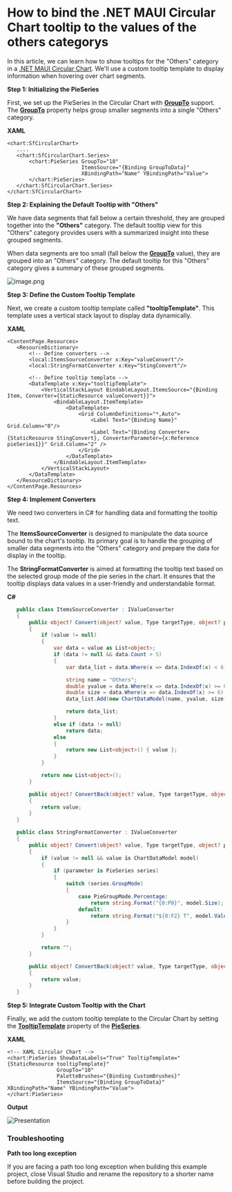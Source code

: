 # How to bind the .NET MAUI Circular Chart tooltip to the values of the others categorys
In this article, we can learn how to show tooltips for the "Others" category in a [.NET MAUI Circular Chart](https://www.syncfusion.com/maui-controls/maui-circular-charts). We'll use a custom tooltip template to display information when hovering over chart segments.


**Step 1: Initializing the PieSeries**

First, we set up the PieSeries in the Circular Chart with [**GroupTo**](https://help.syncfusion.com/cr/maui-toolkit/Syncfusion.Maui.Toolkit.Charts.PieSeries.html#Syncfusion_Maui_Toolkit_Charts_PieSeries_GroupTo) support. The [**GroupTo**](https://help.syncfusion.com/cr/maui-toolkit/Syncfusion.Maui.Toolkit.Charts.PieSeries.html#Syncfusion_Maui_Toolkit_Charts_PieSeries_GroupTo) property helps group smaller segments into a single "Others" category.

**XAML**

 ```xaml
<chart:SfCircularChart>
    ....
    <chart:SfCircularChart.Series>
        <chart:PieSeries GroupTo="10"
                         ItemsSource="{Binding GroupToData}"
                         XBindingPath="Name" YBindingPath="Value">
        </chart:PieSeries>
    </chart:SfCircularChart.Series>
</chart:SfCircularChart> 
 ```


**Step 2: Explaining the Default Tooltip with "Others"**

We have data segments that fall below a certain threshold, they are grouped together into the **"Others"** category. The default tooltip view for this "Others" category provides users with a summarized insight into these grouped segments.

When data segments are too small (fall below the [**GroupTo**](https://help.syncfusion.com/cr/maui-toolkit/Syncfusion.Maui.Toolkit.Charts.PieSeries.html#Syncfusion_Maui_Toolkit_Charts_PieSeries_GroupTo) value), they are grouped into an "Others" category. The default tooltip for this "Others" category gives a summary of these grouped segments.

![image.png](https://support.syncfusion.com/kb/agent/attachment/article/15959/inline?token=eyJhbGciOiJodHRwOi8vd3d3LnczLm9yZy8yMDAxLzA0L3htbGRzaWctbW9yZSNobWFjLXNoYTI1NiIsInR5cCI6IkpXVCJ9.eyJpZCI6IjIyNzM2Iiwib3JnaWQiOiIzIiwiaXNzIjoic3VwcG9ydC5zeW5jZnVzaW9uLmNvbSJ9.wkC97m7xyxshcGoROR9U34Z8Z1hS0n5w6MTXKee64lo)


**Step 3: Define the Custom Tooltip Template**

Next, we create a custom tooltip template called **"tooltipTemplate"**. This template uses a vertical stack layout to display data dynamically.


**XAML**
 
 ```XAML
<ContentPage.Resources>
    <ResourceDictionary>
        <!-- Define converters -->
        <local:ItemsSourceConverter x:Key="valueConvert"/>
        <local:StringFormatConverter x:Key="StingConvert"/>

        <!-- Define tooltip template -->
        <DataTemplate x:Key="tooltipTemplate">
            <VerticalStackLayout BindableLayout.ItemsSource="{Binding Item, Converter={StaticResource valueConvert}}">
                <BindableLayout.ItemTemplate>
                    <DataTemplate>
                        <Grid ColumnDefinitions="*,Auto">
                            <Label Text="{Binding Name}" Grid.Column="0"/>
                            <Label Text="{Binding Converter={StaticResource StingConvert}, ConverterParameter={x:Reference pieSeries1}}" Grid.Column="2" />
                        </Grid>
                    </DataTemplate>
                </BindableLayout.ItemTemplate>
            </VerticalStackLayout>
        </DataTemplate>
    </ResourceDictionary>
</ContentPage.Resources>

 ```



**Step 4: Implement Converters**

We need two converters in C# for handling data and formatting the tooltip text.

The **ItemsSourceConverter** is designed to manipulate the data source bound to the chart's tooltip. Its primary goal is to handle the grouping of smaller data segments into the "Others" category and prepare the data for display in the tooltip.

The **StringFormatConverter** is aimed at formatting the tooltip text based on the selected group mode of the pie series in the chart. It ensures that the tooltip displays data values in a user-friendly and understandable format.

**C#**
 
 ```C#
    public class ItemsSourceConverter : IValueConverter
    {
        public object? Convert(object? value, Type targetType, object? parameter, CultureInfo culture)
        {
            if (value != null)
            {
                var data = value as List<object>;
                if (data != null && data.Count > 5)
                {
                    var data_list = data.Where(x => data.IndexOf(x) < 6).ToList();

                    string name = "Others";
                    double yvalue = data.Where(x => data.IndexOf(x) >= 6).Sum(x => (x is ChartDataModel model) ? model.Value : 0);
                    double size = data.Where(x => data.IndexOf(x) >= 6).Sum(x => (x is ChartDataModel model) ? model.Size : 0);
                    data_list.Add(new ChartDataModel(name, yvalue, size));

                    return data_list;
                }
                else if (data != null)
                    return data;
                else
                {
                    return new List<object>() { value };
                }
            }

            return new List<object>();
        }

        public object? ConvertBack(object? value, Type targetType, object? parameter, CultureInfo culture)
        {
            return value;
        }
    }

    public class StringFormatConverter : IValueConverter
    {
        public object? Convert(object? value, Type targetType, object? parameter, CultureInfo culture)
        {
            if (value != null && value is ChartDataModel model)
            {
                if (parameter is PieSeries series)
                {
                    switch (series.GroupMode)
                    {
                        case PieGroupMode.Percentage:
                            return string.Format("{0:P0}", model.Size);
                        default:
                            return string.Format("${0:F2} T", model.Value);
                    }
                }
            }

            return "";
        }

        public object? ConvertBack(object? value, Type targetType, object? parameter, CultureInfo culture)
        {
            return value;
        }
    }
 ```


**Step 5: Integrate Custom Tooltip with the Chart**

Finally, we add the custom tooltip template to the Circular Chart by setting the  [**TooltipTemplate**](https://help.syncfusion.com/cr/maui-toolkit/Syncfusion.Maui.Toolkit.Charts.ChartSeries.html#Syncfusion_Maui_Toolkit_Charts_ChartSeries_TooltipTemplate) property of the [**PieSeries**](https://help.syncfusion.com/cr/maui-toolkit/Syncfusion.Maui.Toolkit.Charts.PieSeries.html).

**XAML**
 ```XAML
<!-- XAML Circular Chart -->
<chart:PieSeries ShowDataLabels="True" TooltipTemplate="{StaticResource tooltipTemplate}" 
                 GroupTo="10"
                 PaletteBrushes="{Binding CustomBrushes}"
                 ItemsSource="{Binding GroupToData}" XBindingPath="Name" YBindingPath="Value">
</chart:PieSeries>

 ```

**Output**

![Presentation](https://github.com/user-attachments/assets/b75cd396-cde2-499a-898d-d6e3fe0b8839)

### Troubleshooting
**Path too long exception**

If you are facing a path too long exception when building this example project, close Visual Studio and rename the repository to a shorter name before building the project.

